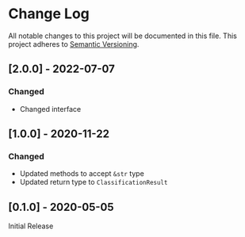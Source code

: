 # Change Log
All notable changes to this project will be documented in this file. This project adheres to [Semantic Versioning](http://semver.org/).

## [2.0.0] - 2022-07-07
### Changed
- Changed interface

## [1.0.0] - 2020-11-22
### Changed
- Updated methods to accept `&str` type
- Updated return type to `ClassificationResult`

## [0.1.0] - 2020-05-05
Initial Release
